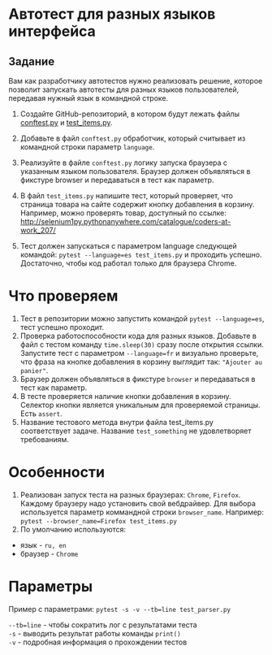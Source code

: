 # Автотест для разных языков интерфейса

## Задание
Вам как разработчику автотестов нужно реализовать решение, которое позволит запускать автотесты для разных языков пользователей, передавая нужный язык в командной строке.

1. Создайте GitHub-репозиторий, в котором будут лежать файлы [conftest.py](https://github.com/MDN78/stepik_selenium_course_task/blob/d42d85db43746439ce909470e83ae8ec34cc88b9/conftest.py) и [test_items.py](https://github.com/MDN78/stepik_selenium_course_task/blob/d42d85db43746439ce909470e83ae8ec34cc88b9/test_items.py).
2. Добавьте в файл `conftest.py` обработчик, который считывает из командной строки параметр `language`.
3. Реализуйте в файле `conftest.py` логику запуска браузера с указанным языком пользователя. Браузер должен объявляться в фикстуре browser и передаваться в тест как параметр.
4. В файл `test_items.py` напишите тест, который проверяет, что страница товара на сайте содержит кнопку добавления в корзину. Например, можно проверять товар, доступный по ссылке:
http://selenium1py.pythonanywhere.com/catalogue/coders-at-work_207/

5. Тест должен запускаться с параметром language следующей командой:
`pytest --language=es test_items.py`
и проходить успешно. Достаточно, чтобы код работал только для браузера Сhrome.

# Что проверяем

1. Тест в репозитории можно запустить командой `pytest --language=es`, тест успешно проходит.
2. Проверка работоспособности кода для разных языков. Добавьте в файл с тестом команду `time.sleep(30)` сразу после открытия ссылки. Запустите тест с параметром `--language=fr` и визуально проверьте, что фраза на кнопке добавления в корзину выглядит так: `"Ajouter au panier"`.
3. Браузер должен объявляться в фикстуре `browser` и передаваться в тест как параметр.
4. В тесте проверяется наличие кнопки добавления в корзину. Селектор кнопки является уникальным для проверяемой страницы. Есть `assert`.
5. Название тестового метода внутри файла test_items.py соответствует задаче. Название `test_something` не удовлетворяет требованиям.

# Особенности

1. Реализован запуск теста на разных браузерах: `Chrome`, `Firefox`. Каждому браузеру надо установить свой вебдрайвер. Для выбора используется параметр коммандной строки `browser_name`. Например:
`pytest --browser_name=Firefox test_items.py`
2. По умолчанию используются:
- язык - `ru, en`
- браузер - `Chrome`

# Параметры
Пример с параметрами: `pytest -s -v --tb=line test_parser.py`

`--tb=line` - чтобы сократить лог с результатами теста<br>
`-s` - выводить результат работы команды `print()`<br>
`-v` - подробная информация о прохождении тестов
